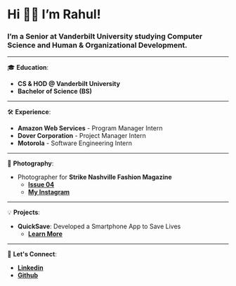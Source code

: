 
# Hi 👋🏼 I’m Rahul!

### I’m a Senior at Vanderbilt University studying Computer Science and Human & Organizational Development.

---

🎓 **Education**:
- **CS & HOD @ Vanderbilt University**
- **Bachelor of Science (BS)**

---

🛠 **Experience**:
- **Amazon Web Services** - Program Manager Intern
- **Dover Corporation** - Project Manager Intern
- **Motorola** - Software Engineering Intern

---

📸 **Photography**:
- Photographer for **Strike Nashville Fashion Magazine**
  - [**Issue 04**](https://issuu.com/strike_magazine/docs/issue04-digital-revised_1_)
  - [**My Instagram**](https://www.instagram.com/rahulkoull/)

---

💡 **Projects**:
- **QuickSave**: Developed a Smartphone App to Save Lives
  - [**Learn More**](https://www.nctv17.org/news/quicksave-the-app-that-could-potentially-save-lives/)

---

🔗 **Let's Connect**:
- [**Linkedin**](https://www.linkedin.com/in/rahul-koull/)
- [**Github**](https://github.com/rahulkoul123)

